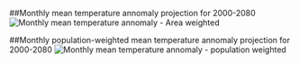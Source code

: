 ##Monthly mean temperature annomaly projection for 2000-2080
![Monthly mean temperature annomaly - Area weighted]()


##Monthly population-weighted mean temperature annomaly projection for 2000-2080
![Monthly mean temperature annomaly - population weighted]()
